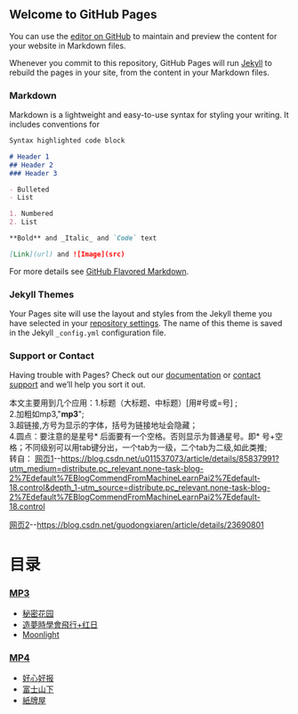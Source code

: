 ## Welcome to GitHub Pages

You can use the [editor on GitHub](https://github.com/andyx404/web/edit/main/README.md) to maintain and preview the content for your website in Markdown files.

Whenever you commit to this repository, GitHub Pages will run [Jekyll](https://jekyllrb.com/) to rebuild the pages in your site, from the content in your Markdown files.

### Markdown

Markdown is a lightweight and easy-to-use syntax for styling your writing. It includes conventions for

```markdown
Syntax highlighted code block

# Header 1
## Header 2
### Header 3

- Bulleted
- List

1. Numbered
2. List

**Bold** and _Italic_ and `Code` text

[Link](url) and ![Image](src)
```

For more details see [GitHub Flavored Markdown](https://guides.github.com/features/mastering-markdown/).

### Jekyll Themes

Your Pages site will use the layout and styles from the Jekyll theme you have selected in your [repository settings](https://github.com/andyx404/web/settings/pages). The name of this theme is saved in the Jekyll `_config.yml` configuration file.

### Support or Contact

Having trouble with Pages? Check out our [documentation](https://docs.github.com/categories/github-pages-basics/) or [contact support](https://support.github.com/contact) and we’ll help you sort it out.  
  
  本文主要用到几个应用：1.标题（大标题、中标题）[用#号或=号] ;  
                     2.加粗如mp3,"**mp3**";  
                    3.超链接[](),方号为显示的字体，括号为链接地址会隐藏；  
                    4.圆点：要注意的是星号* 后面要有一个空格。否则显示为普通星号。即* 号+空格；不同级别可以用tab键分出，一个tab为一级，二个tab为二级,如此类推;    
  转自：  [网页1](https://web.archive.org/web/20210615110431/https://blog.csdn.net/u011537073/article/details/85837991?depth_1-utm_source=distribute.pc_relevant.none-task-blog-2~default~BlogCommendFromMachineLearnPai2~default-18.control)--https://blog.csdn.net/u011537073/article/details/85837991?utm_medium=distribute.pc_relevant.none-task-blog-2%7Edefault%7EBlogCommendFromMachineLearnPai2%7Edefault-18.control&depth_1-utm_source=distribute.pc_relevant.none-task-blog-2%7Edefault%7EBlogCommendFromMachineLearnPai2%7Edefault-18.control      
        
 [网页2](https://web.archive.org/web/20210615110841/https://blog.csdn.net/guodongxiaren/article/details/23690801)--https://blog.csdn.net/guodongxiaren/article/details/23690801
                    


目录
==

### **[MP3](https://github.com/andyx404/web/tree/main/site/mp3)**  
  
  * [秘密花园](https://media.andyx.ml/site/mp3/Secret%20Garden.html)
  * [造夢時學會飛行+红日](https://media.andyx.ml/site/mp3/zaomengshixuehuifeixing+hongri.html)
  * [Moonlight](https://media.andyx.ml/site/mp3/moonlight.html)

### **[MP4](https://github.com/andyx404/web/tree/main/site/mp4)**  

   * [好心好报](https://media.andyx.ml/site/mp4/haoxinhaobao.html)  
   * [富士山下](https://media.andyx.ml/site/mp4/fushishanxia.html) 
   * [紙牌屋](https://media.andyx.ml/site/mp4/zhipaiwu.html)

